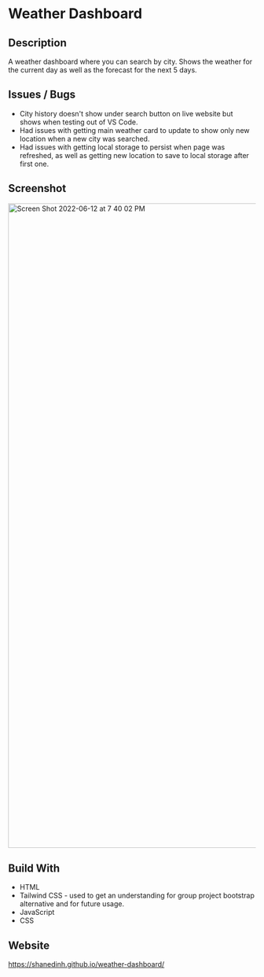# Weather Dashboard

## Description
A weather dashboard where you can search by city. Shows the weather for the current day as well as the forecast for the next 5 days.

## Issues / Bugs
* City history doesn't show under search button on live website but shows when testing out of VS Code.
* Had issues with getting main weather card to update to show only new location when a new city was searched.
* Had issues with getting local storage to persist when page was refreshed, as well as getting new location to save to local storage after first one. 

## Screenshot
<img width="1311" alt="Screen Shot 2022-06-12 at 7 40 02 PM" src="https://user-images.githubusercontent.com/104178313/173260718-1c8c4e13-af00-4ffa-9ead-10dedbd1aa3c.png">

## Build With
* HTML
* Tailwind CSS - used to get an understanding for group project bootstrap alternative and for future usage.
* JavaScript
* CSS

## Website
https://shanedinh.github.io/weather-dashboard/
